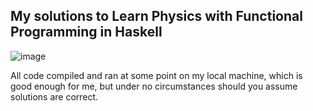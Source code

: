 ## My solutions to Learn Physics with Functional Programming in Haskell

![image](https://github.com/matthelmer/learn-physics-haskell-solutions/assets/1456752/5e453acb-3643-42b1-9ddd-7cd47c52c073)

All code compiled and ran at some point on my local machine, which is good enough for me, but under no circumstances should you assume solutions are correct.

